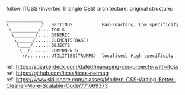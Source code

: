 follow ITCSS (Inverted Triangle CSS) architecture. original structure:

```
______________
\____________/...SETTINGS           Far-reaching, Low specificity
 \__________/....TOOLS
  \________/.....GENERIC
   \______/......ELEMENTS(BASE)
    \____/.......OBJECTS
     \__/........COMPONENTS
      \/.........UTILITIES(TRUMPS)  localised, High specificity
```

ref: https://speakerdeck.com/dafed/managing-css-projects-with-itcss  
ref: https://github.com/itcss/itcss-netmag  
ref: https://www.skillshare.com/classes/Modern-CSS-Writing-Better-Cleaner-More-Scalable-Code/771669373
